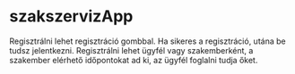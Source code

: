 # szakszervizApp

Regisztrálni lehet regisztráció gombbal. Ha sikeres a regisztráció, utána be tudsz jelentkezni.
Regisztrálni lehet ügyfél vagy szakemberként, a szakember elérhető időpontokat ad ki, az ügyfél foglalni tudja őket.
